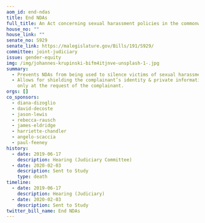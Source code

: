 ```yaml
---
aom_id: end-ndas
title: End NDAs
full_title: An Act concerning sexual harassment policies in the commonwealth
house_no: ""
house_link: ""
senate_no: S929
senate_link: https://malegislature.gov/Bills/191/S929/
committee: joint-judiciary
issue: gender-equity
img: /img/johannes-krupinski-bifm4itjnve-unsplash-1-.jpg
summary:
  - Prevents NDAs from being used to silence victims of sexual harassment
  - Allows for shielding the complainant’s identity & private information, but
    only at the request of the complainant.
orgs: []
co_sponsors:
  - diana-dizoglio
  - david-decoste
  - jason-lewis
  - rebecca-rausch
  - james-eldridge
  - harriette-chandler
  - angelo-scaccia
  - paul-feeney
history:
  - date: 2019-06-17
    description: Hearing (Judiciary Committee)
  - date: 2020-02-03
    description: Sent to Study
    type: death
timeline:
  - date: 2019-06-17
    description: Hearing (Judiciary)
  - date: 2020-02-03
    description: Sent to Study
twitter_bill_name: End NDAs
---
```

